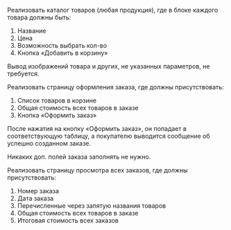 Реализовать каталог товаров (любая продукция), где в блоке каждого товара должны быть:

1. Название
2. Цена
3. Возможность выбрать кол-во
4. Кнопка «Добавить в корзину»

Вывод изображений товара и других, не указанных параметров, не требуется.

Реализовать страницу оформления заказа, где должны присутствовать:

1. Список товаров в корзине
2. Общая стоимость всех товаров в заказе
3. Кнопка «Оформить заказ»

После нажатия на кнопку «Оформить заказ», он попадает в соответствующую таблицу, а покупателю выводится сообщение об успешно созданном заказе.

Никаких доп. полей заказа заполнять не нужно.


Реализовать страницу просмотра всех заказов, где должны присутствовать:

1. Номер заказа
2. Дата заказа
3. Перечисленные через запятую названия товаров
4. Общая стоимость всех товаров в заказе
5. Итоговая стоимость всех заказов
